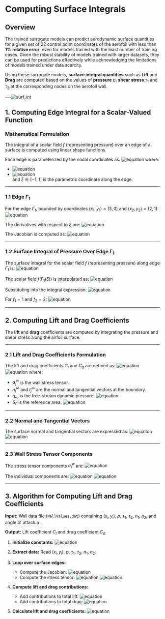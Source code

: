 # **Computing Surface Integrals**

## **Overview**
The trained surrogate models can predict aerodynamic surface quantities for a given set of 22 control point coordinates of the aerofoil with less than **1% relative error**, even for models trained with the least number of training cases. Given the robust stability of models trained with larger datasets, they can be used for predictions effectively while acknowledging the limitations of models trained under data scarcity.

Using these surrogate models, **surface integral quantities** such as **Lift** and **Drag** are computed based on the values of **pressure** $p$, **shear stress** $\tau_1$ and $\tau_2$ at the corresponding nodes on the aerofoil wall.



---![surf_int](https://github.com/user-attachments/assets/61b098d8-164b-4469-8bf5-ab0393079024)



## **1. Computing Edge Integral for a Scalar-Valued Function**

### **Mathematical Formulation**
The integral of a scalar field $f$ (representing pressure) over an edge of a surface is computed using linear shape functions.

Each edge is parameterized by the nodal coordinates as:
![equation](https://latex.codecogs.com/svg.image?\color{White}\Gamma(\xi)=\begin{bmatrix}x\\y\end{bmatrix}=N_1(\xi)\begin{bmatrix}x_1\\y_1\end{bmatrix}+N_2(\xi)\begin{bmatrix}x_2\\y_2\end{bmatrix})
where:
- ![equation](https://latex.codecogs.com/svg.image?\color{White}N_1(\xi)=\frac{1-\xi}{2})  
- ![equation](https://latex.codecogs.com/svg.image?\color{White}N_2(\xi)=\frac{1+\xi}{2})  
and $\xi \in [-1, 1]$ is the parametric coordinate along the edge.

---

### **1.1 Edge $\Gamma_1$**
For the edge $\Gamma_1$, bounded by coordinates $(x_1, y_1) = (3, 0)$ and $(x_2, y_2) = (2, 1)$:
![equation](https://latex.codecogs.com/svg.image?\color{White}\Gamma_1(\xi)=N_1(\xi)\begin{bmatrix}3\\0\end{bmatrix}+N_2(\xi)\begin{bmatrix}2\\1\end{bmatrix}=\begin{bmatrix}\frac{5-\xi}{2}\\\frac{1+\xi}{2}\end{bmatrix})

The derivatives with respect to $\xi$ are:
![equation](https://latex.codecogs.com/svg.image?\color{White}\frac{dx}{d\xi}=-\frac{1}{2},\quad\frac{dy}{d\xi}=\frac{1}{2})

The Jacobian is computed as:
![equation](https://latex.codecogs.com/svg.image?\color{White}\left\|\Gamma_1'(\xi)\right\|=\sqrt{\left(\frac{dx}{d\xi}\right)^2+\left(\frac{dy}{d\xi}\right)^2}=\frac{\sqrt{2}}{2})

---

### **1.2 Surface Integral of Pressure Over Edge $\Gamma_1$**
The surface integral for the scalar field $f$ (representing pressure) along edge $\Gamma_1$ is:
![equation](https://latex.codecogs.com/svg.image?\color{White}I_1=\int_{\Gamma_1}f(x,y)\,ds=\int_{-1}^{1}f(\Gamma_1(\xi))\left\|\Gamma_1'(\xi)\right\|d\xi)

The scalar field $f(\Gamma_1(\xi))$ is interpolated as:
![equation](https://latex.codecogs.com/svg.image?\color{White}f(\Gamma_1(\xi))=f_1N_1(\xi)+f_2N_2(\xi))

Substituting into the integral expression:
![equation](https://latex.codecogs.com/svg.image?\color{White}I_1=\int_{-1}^{1}\left(f_1\frac{1-\xi}{2}+f_2\frac{1+\xi}{2}\right)\cdot\frac{\sqrt{2}}{2}d\xi)

For $f_1 = 1$ and $f_2 = 2$:
![equation](https://latex.codecogs.com/svg.image?\color{White}I_1=\frac{3\sqrt{2}}{2})

---

## **2. Computing Lift and Drag Coefficients**

The **lift** and **drag** coefficients are computed by integrating the pressure and shear stress along the airfoil surface.

---

### **2.1 Lift and Drag Coefficients Formulation**
The lift and drag coefficients $C_l$ and $C_d$ are defined as:
![equation](https://latex.codecogs.com/svg.image?\color{White}C_l=\dfrac{1}{q_{\infty}S_{\Gamma}}\int_{\Gamma}\bm{\sigma}_j^wn_j^{\infty}d\bm{x})
![equation](https://latex.codecogs.com/svg.image?\color{White}C_d=\dfrac{1}{q_{\infty}S_{\Gamma}}\int_{\Gamma}\bm{\sigma}_j^wt_j^{\infty}d\bm{x})
where:
- $\bm{\sigma}_j^w$ is the wall stress tensor.
- $n_j^{\infty}$ and $t_j^{\infty}$ are the normal and tangential vectors at the boundary.
- $q_{\infty}$ is the free-stream dynamic pressure:
  ![equation](https://latex.codecogs.com/svg.image?\color{White}q_{\infty}=\frac{1}{2}\rho_{\infty}u_{\infty}^2)
- $S_{\Gamma}$ is the reference area:
  ![equation](https://latex.codecogs.com/svg.image?\color{White}S_{\Gamma}=L_{ref})

---

### **2.2 Normal and Tangential Vectors**
The surface normal and tangential vectors are expressed as:
![equation](https://latex.codecogs.com/svg.image?\color{White}n_j^{\infty}=\begin{bmatrix}-\sin(\alpha)\\\cos(\alpha)\end{bmatrix})
![equation](https://latex.codecogs.com/svg.image?\color{White}t_j^{\infty}=\begin{bmatrix}\cos(\alpha)\\\sin(\alpha)\end{bmatrix})

---

### **2.3 Wall Stress Tensor Components**
The stress tensor components $\sigma_i^w$ are:
![equation](https://latex.codecogs.com/svg.image?\color{White}\sigma_i^w=-p\delta_{ij}+\tau_{ij})

The individual components are:
![equation](https://latex.codecogs.com/svg.image?\color{White}\sigma_1^w=-pn_1+\tau_{11}n_1+\tau_{12}n_2)
![equation](https://latex.codecogs.com/svg.image?\color{White}\sigma_2^w=-pn_2+\tau_{12}n_1+\tau_{22}n_2)

---

## **3. Algorithm for Computing Lift and Drag Coefficients**

**Input:** Wall data file (`WallValues.dat`) containing $(x_i, y_i)$, $p$, $\tau_1$, $\tau_2$, $n_1$, $n_2$, and angle of attack $\alpha$.

**Output:** Lift coefficient $C_l$ and drag coefficient $C_d$.

1. **Initialize constants:**
   ![equation](https://latex.codecogs.com/svg.image?\color{White}u_{\infty}=1,\quad\rho_{\infty}=1,\quad{q}_{\infty}=0.5,\quad{S}_{\Gamma}=1)
   
2. **Extract data:** Read $(x_i, y_i)$, $p$, $\tau_1$, $\tau_2$, $n_1$, $n_2$.

3. **Loop over surface edges:**
   - Compute the Jacobian:
     ![equation](https://latex.codecogs.com/svg.image?\color{White}J=\frac{1}{2}\sqrt{(x_{i+1}-x_i)^2+(y_{i+1}-y_i)^2})
   - Compute the stress tensor:
     ![equation](https://latex.codecogs.com/svg.image?\color{White}\sigma_{1j}^w=-\frac{p_i+p_{i+1}}{2}n_1+\frac{\tau_{1_i}+\tau_{1_{i+1}}}{2})
     ![equation](https://latex.codecogs.com/svg.image?\color{White}\sigma_{2j}^w=-\frac{p_i+p_{i+1}}{2}n_2+\frac{\tau_{2_i}+\tau_{2_{i+1}}}{2})

4. **Compute lift and drag contributions:**
   - Add contributions to total lift:
     ![equation](https://latex.codecogs.com/svg.image?\color{White}\text{integral\_lift}+=\left(\sigma_{1j}^wn_1+\sigma_{2j}^wn_2\right)J)
   - Add contributions to total drag:
     ![equation](https://latex.codecogs.com/svg.image?\color{White}\text{integral\_drag}+=\left(\sigma_{1j}^wt_1+\sigma_{2j}^wt_2\right)J)

5. **Calculate lift and drag coefficients:**
   ![equation](https://latex.codecogs.com/svg.image?\color{White}C_l=\frac{\text{integral\_lift}}{q_{\infty}S_{\Gamma}},\quad{C_d}=\frac{\text{integral\_drag}}{q_{\infty}S_{\Gamma}})
